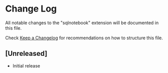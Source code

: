 # Change Log

All notable changes to the "sqlnotebook" extension will be documented in this file.

Check [Keep a Changelog](http://keepachangelog.com/) for recommendations on how to structure this file.

## [Unreleased]

- Initial release